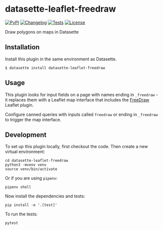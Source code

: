 # datasette-leaflet-freedraw

[![PyPI](https://img.shields.io/pypi/v/datasette-leaflet-freedraw.svg)](https://pypi.org/project/datasette-leaflet-freedraw/)
[![Changelog](https://img.shields.io/github/v/release/simonw/datasette-leaflet-freedraw?include_prereleases&label=changelog)](https://github.com/simonw/datasette-leaflet-freedraw/releases)
[![Tests](https://github.com/simonw/datasette-leaflet-freedraw/workflows/Test/badge.svg)](https://github.com/simonw/datasette-leaflet-freedraw/actions?query=workflow%3ATest)
[![License](https://img.shields.io/badge/license-Apache%202.0-blue.svg)](https://github.com/simonw/datasette-leaflet-freedraw/blob/main/LICENSE)

Draw polygons on maps in Datasette

## Installation

Install this plugin in the same environment as Datasette.

    $ datasette install datasette-leaflet-freedraw

## Usage

This plugin looks for input fields on a page with names ending in `_freedraw` - it replaces them with a Leaflet map interface that includes the [FreeDraw](https://freedraw.herokuapp.com/) Leaflet plugin.

Configure canned queries with inputs called `freedraw` or ending in `_freedraw` to trigger the map interface.

## Development

To set up this plugin locally, first checkout the code. Then create a new virtual environment:

    cd datasette-leaflet-freedraw
    python3 -mvenv venv
    source venv/bin/activate

Or if you are using `pipenv`:

    pipenv shell

Now install the dependencies and tests:

    pip install -e '.[test]'

To run the tests:

    pytest
